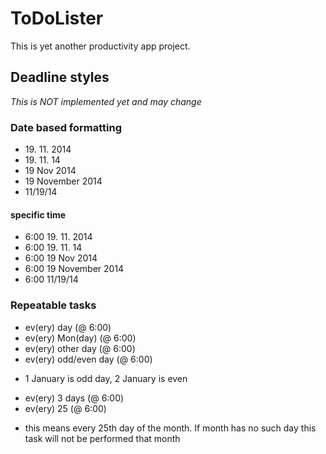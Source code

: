 ToDoLister
==========
This is yet another productivity app project.


Deadline styles
---------------

*This is NOT implemented yet and may change*

### Date based formatting

- 19&#46; 11&#46; 2014
- 19&#46; 11&#46; 14
- 19 Nov 2014
- 19 November 2014
- 11/19/14

#### specific time

- 6:00 19. 11. 2014
- 6:00 19. 11. 14
- 6:00 19 Nov 2014
- 6:00 19 November 2014
- 6:00 11/19/14

### Repeatable tasks

- ev(ery) day (@ 6:00)
- ev(ery) Mon(day) (@ 6:00)
- ev(ery) other day (@ 6:00)
- ev(ery) odd/even day (@ 6:00)
 * 1 January is odd day, 2 January is even 
- ev(ery) 3 days (@ 6:00)
- ev(ery) 25 (@ 6:00)
 * this means every 25th day of the month. If month has no such day this task will not be performed that month
